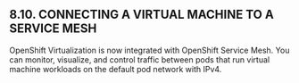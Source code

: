 ## 8.10. CONNECTING A VIRTUAL MACHINE TO A SERVICE MESH

OpenShift Virtualization is now integrated with OpenShift Service Mesh. You can monitor, visualize, and control traffic between pods that run virtual machine workloads on the default pod network with IPv4.

